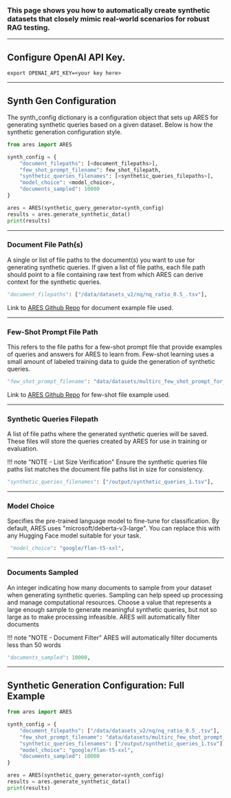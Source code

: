 <h3>This page shows you how to automatically create synthetic datasets that closely mimic real-world scenarios for robust RAG testing.</h3>

<hr>

## Configure OpenAI API Key. 

```
export OPENAI_API_KEY=<your key here>
```

<hr>

## Synth Gen Configuration 

The synth_config dictionary is a configuration object that sets up ARES for generating synthetic queries based on a given dataset. Below is how the synthetic generation configuration style.

```python 
from ares import ARES

synth_config = { 
    "document_filepaths": [<document_filepaths>],
    "few_shot_prompt_filename": few_shot_filepath,
    "synthetic_queries_filenames": [<synthetic_queries_filepaths>],
    "model_choice": <model_choice>,
    "documents_sampled": 10000
}

ares = ARES(synthetic_query_generator=synth_config)
results = ares.generate_synthetic_data()
print(results)
```
<hr>

### Document File Path(s)

A single or list of file paths to the document(s) you want to use for generating synthetic queries. If
given a list of file paths, each file path should point to a file containing raw text from which ARES can derive context for the synthetic queries. 

```python 
"document_filepaths": ["/data/datasets_v2/nq/nq_ratio_0.5_.tsv"], 
```
Link to [ARES Github Repo](https://github.com/stanford-futuredata/ARES/tree/new-dev/data/datasets_v2/nq) for document example file used. 

<hr>

### Few-Shot Prompt File Path

This refers to the file paths for a few-shot prompt file that provide examples of queries and answers for ARES to learn from. Few-shot learning uses a small amount of labeled training data to guide the generation of synthetic queries.

```python 
"few_shot_prompt_filename": "data/datasets/multirc_few_shot_prompt_for_synthetic_query_generation_v1.tsv",
```

Link to [ARES Github Repo](https://github.com/stanford-futuredata/ARES/tree/new-dev/data/datasets) for few-shot file example used. 

<hr>

### Synthetic Queries Filepath

A list of file paths where the generated synthetic queries will be saved. These files will store the queries created by ARES for use in training or evaluation. 

!!! note "NOTE - List Size Verification"
    Ensure the synthetic queries file paths list matches the document file paths list in size for consistency.

```python
"synthetic_queries_filenames": ["/output/synthetic_queries_1.tsv"],
```

<hr>

### Model Choice

Specifies the pre-trained language model to fine-tune for classification. By default, ARES uses "microsoft/deberta-v3-large". You can replace this with any Hugging Face model suitable for your task.

```python
 "model_choice": "google/flan-t5-xxl",
```

<hr>

### Documents Sampled

An integer indicating how many documents to sample from your dataset when generating synthetic queries. Sampling can help speed up processing and manage computational resources. Choose a value that represents a large enough sample to generate meaningful synthetic queries, but not so large as to make processing infeasible. ARES will automatically filter documents

!!! note "NOTE - Document Filter"
    ARES will automatically filter documents less than 50 words

```python
"documents_sampled": 10000,
```

<hr>

## Synthetic Generation Configuration: Full Example

```python
from ares import ARES

synth_config = { 
    "document_filepaths": ["/data/datasets_v2/nq/nq_ratio_0.5_.tsv"],
    "few_shot_prompt_filename": "data/datasets/multirc_few_shot_prompt_for_synthetic_query_generation_v1.tsv",
    "synthetic_queries_filenames": ["/output/synthetic_queries_1.tsv"],
    "model_choice": "google/flan-t5-xxl",
    "documents_sampled": 10000
}

ares = ARES(synthetic_query_generator=synth_config)
results = ares.generate_synthetic_data()
print(results)
```




